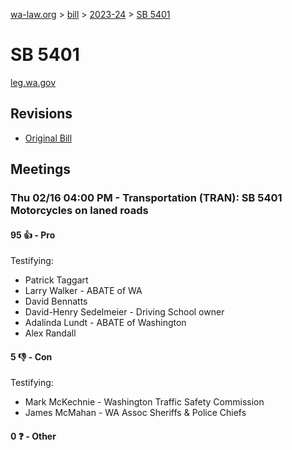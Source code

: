 [wa-law.org](/) > [bill](/bill/) > [2023-24](/bill/2023-24/) > [SB 5401](/bill/2023-24/sb/5401/)

# SB 5401
[leg.wa.gov](https://app.leg.wa.gov/billsummary?BillNumber=5401&Year=2023&Initiative=false)

## Revisions
* [Original Bill](1/)

## Meetings
### Thu 02/16 04:00 PM - Transportation (TRAN): SB 5401 Motorcycles on laned roads
#### 95 👍 - Pro
Testifying:
* Patrick Taggart
* Larry Walker - ABATE of WA
* David Bennatts
* David-Henry Sedelmeier - Driving School owner
* Adalinda Lundt - ABATE of Washington
* Alex Randall

#### 5 👎 - Con
Testifying:
* Mark McKechnie - Washington Traffic Safety Commission
* James McMahan - WA Assoc Sheriffs & Police Chiefs

#### 0 ❓ - Other

